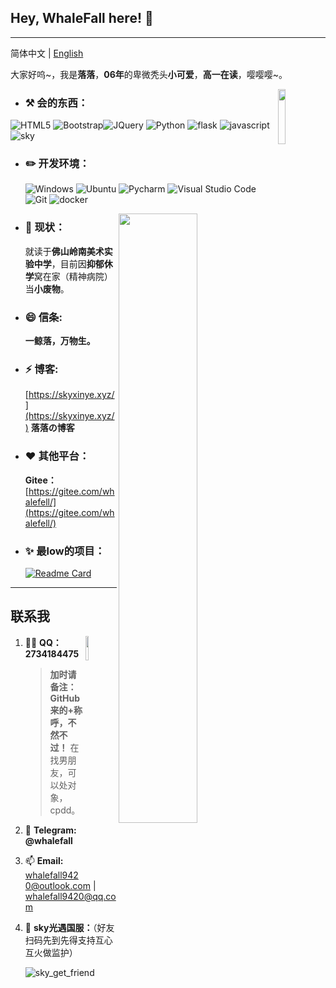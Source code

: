 ## Hey, WhaleFall here! :wave: 

----

简体中文 | [English]()

大家好呜~，我是**落落**，**06年**的卑微秃头**小可爱**，**高一在读**，嘤嘤嘤~。

<img src="https://q1.qlogo.cn/g?b=qq&nk=2734184475&s=640" width="15%" hight="15%" align='right' />

-  ### :hammer_and_pick: **会的东西：**

  ![HTML5](https://img.shields.io/badge/-HTML5-E34F26?style=flat-square&logo=html5&logoColor=white) ![Bootstrap](https://img.shields.io/badge/-Bootstrap-563D7C?style=flat-square&logo=bootstrap&logoColor=white)![JQuery](https://img.shields.io/badge/-JQuery-blue?style=flat-square&logo=jquery&logoColor=white) ![Python](https://img.shields.io/badge/-Python-3776AB?style=flat-square&logo=Python&logoColor=white) ![flask](https://img.shields.io/badge/-Flask-3776AB?style=flat-square&logo=flask&logoColor=white) ![javascript](https://img.shields.io/badge/-JavaScript-3776AB?style=flat-square&logo=javascript&logoColor=white) ![sky](https://img.shields.io/badge/-光遇-3776AB?style=flat-square&logo=sky&logoColor=white)

- ### :pencil2: **开发环境：**

  ![Windows](https://img.shields.io/badge/-Windows_10-0078D6?style=flat-square&logo=windows&logoColor=white) ![Ubuntu](https://img.shields.io/badge/-Ubuntu-262577?style=flat-square&logo=Ubuntu&logoColor=white) ![Pycharm](https://img.shields.io/badge/-Pycharm-007ACC?style=flat-square&logo=Pycharm&logoColor=white) ![Visual Studio Code](https://img.shields.io/badge/-Visual_Studio_Code-007ACC?style=flat-square&logo=visual-studio-code&logoColor=white) ![Git](https://img.shields.io/badge/-Git-F05032?style=flat-square&logo=git&logoColor=white) ![docker](https://img.shields.io/badge/-docker-0078D6?style=flat-square&logo=docker&logoColor=white)

[<img align="right" width="50%" src="https://github-readme-stats-ouuan.vercel.app/api?username=adminwhalefall&theme=dark&show_icons=true">](https://skyxinye.xyz)

- ### :seedling: **现状：**

  就读于**佛山岭南美术实验中学**，目前因**抑郁休学**窝在家（精神病院）当**小废物**。
  
<!--

<img src="https://cdn.jsdelivr.net/gh/AdminWhaleFall/Pic@master/img/20220102023708.jpg" style="zoom:33%" align='left' />
[<img align="right" width="50%" src="https://github-readme-stats-ouuan.vercel.app/api?username=adminwhalefall&theme=dark&show_icons=true">](https://skyxinye.xyz)
 <img src="https://q1.qlogo.cn/g?b=qq&nk=2734184475&s=640" width="10%" hight="10%" align='right' />

-->

  
- ### 😄 **信条:** 

  **一鲸落，万物生。**

- ### ⚡ **博客:** 

  [https://skyxinye.xyz/](https://skyxinye.xyz/) **落落の博客**

- ### ❤ **其他平台：**

  **Gitee：** [https://gitee.com/whalefell/](https://gitee.com/whalefell/)

- ### ✨ **最low的项目：**

  [![Readme Card](https://github-readme-stats.vercel.app/api/pin/?username=adminwhalefall&repo=SMSBoom&bg_color=00000010&text_color=c78944&show_owner=true)](https://github.com/adminwhalefall/SMSBoom)

---

## 联系我
<img src="https://q1.qlogo.cn/g?b=qq&nk=2734184475&s=640" width="10%" hight="10%" align='right' />

1. :man_scientist: **QQ：** **2734184475**

   > **加时请备注：GitHub 来的+称呼，不然不过！** 在找男朋友，可以处对象，cpdd。

2. 💬 **Telegram: @whalefall**

3. 📫 **Email:** whalefall9420@outlook.com | whalefall9420@qq.com

4. 💨 **sky光遇国服：**（好友扫码先到先得支持互心互火做监护）

   ![sky_get_friend](https://cdn.jsdelivr.net/gh/AdminWhaleFall/Pic@master/img/20220102024602.jpg)

